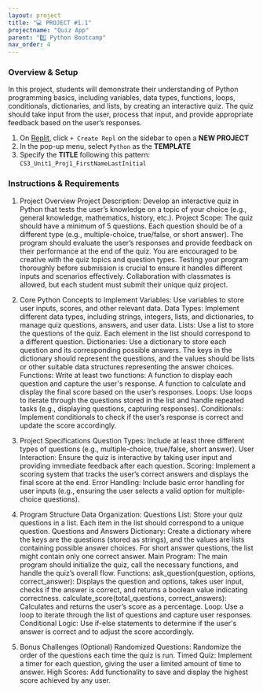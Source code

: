 ```yaml
---
layout: project
title: "💻 PROJECT #1.1"
projectname: "Quiz App"
parent: "1️⃣ Python Bootcamp"
nav_order: 4
---
```


### Overview & Setup
In this project, students will demonstrate their understanding of Python programming basics, including variables, data types, functions, loops, conditionals, dictionaries, and lists, by creating an interactive quiz. The quiz should take input from the user, process that input, and provide appropriate feedback based on the user’s responses.

<div class="setup" markdown="block">

1. On [Replit](https://replit.com/~), click `+ Create Repl` on the sidebar to open a **NEW PROJECT**
2. In the pop-up menu, select `Python` as the **TEMPLATE**
3. Specify the **TITLE** following this pattern: `CS3_Unit1_Proj1_FirstNameLastInitial`

</div>

### Instructions & Requirements

<div class="task" markdown="block">

1. Project Overview
Project Description: Develop an interactive quiz in Python that tests the user’s knowledge on a topic of your choice (e.g., general knowledge, mathematics, history, etc.).
Project Scope: The quiz should have a minimum of 5 questions. Each question should be of a different type (e.g., multiple-choice, true/false, or short answer). The program should evaluate the user’s responses and provide feedback on their performance at the end of the quiz.
You are encouraged to be creative with the quiz topics and question types.
Testing your program thoroughly before submission is crucial to ensure it handles different inputs and scenarios effectively.
Collaboration with classmates is allowed, but each student must submit their unique quiz project.

3. Core Python Concepts to Implement
Variables: Use variables to store user inputs, scores, and other relevant data.
Data Types: Implement different data types, including strings, integers, lists, and dictionaries, to manage quiz questions, answers, and user data.
Lists: Use a list to store the questions of the quiz. Each element in the list should correspond to a different question.
Dictionaries: Use a dictionary to store each question and its corresponding possible answers. The keys in the dictionary should represent the questions, and the values should be lists or other suitable data structures representing the answer choices.
Functions: Write at least two functions:
A function to display each question and capture the user's response.
A function to calculate and display the final score based on the user’s responses.
Loops: Use loops to iterate through the questions stored in the list and handle repeated tasks (e.g., displaying questions, capturing responses).
Conditionals: Implement conditionals to check if the user’s response is correct and update the score accordingly.

4. Project Specifications
Question Types: Include at least three different types of questions (e.g., multiple-choice, true/false, short answer).
User Interaction: Ensure the quiz is interactive by taking user input and providing immediate feedback after each question.
Scoring: Implement a scoring system that tracks the user’s correct answers and displays the final score at the end.
Error Handling: Include basic error handling for user inputs (e.g., ensuring the user selects a valid option for multiple-choice questions).

5. Program Structure
Data Organization:
Questions List: Store your quiz questions in a list. Each item in the list should correspond to a unique question.
Questions and Answers Dictionary: Create a dictionary where the keys are the questions (stored as strings), and the values are lists containing possible answer choices. For short answer questions, the list might contain only one correct answer.
Main Program: The main program should initialize the quiz, call the necessary functions, and handle the quiz’s overall flow.
Functions:
ask_question(question, options, correct_answer): Displays the question and options, takes user input, checks if the answer is correct, and returns a boolean value indicating correctness.
calculate_score(total_questions, correct_answers): Calculates and returns the user’s score as a percentage.
Loop: Use a loop to iterate through the list of questions and capture user responses.
Conditional Logic: Use if-else statements to determine if the user's answer is correct and to adjust the score accordingly.

6. Bonus Challenges (Optional)
Randomized Questions: Randomize the order of the questions each time the quiz is run.
Timed Quiz: Implement a timer for each question, giving the user a limited amount of time to answer.
High Scores: Add functionality to save and display the highest score achieved by any user.


</div> 


